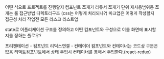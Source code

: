 어떤 식으로 프로젝트를 진행할지
컴포넌트 쪼개기
리듀서 쪼개기
단위 재사용범위등
쪼개는 룰 접근방법
디렉토리구조 (css는 어떻게 처리되나?)
마크업은 어떻게 작성할지
접근성 처리
작업전 모든 리스크 리스트업

state로 어플리케이션 구조를 정의하고
어떤 컴포넌트와 구성으로 이를 화면에 표시할지를 정하는 플로우?

프리젠테이션 - 컴포넌트
리덕스연결 - 컨테이더
컴포넌트와 컨테이너는 코드상 구분은 없음
리액트컴포넌트에서 상태 주입시 컨테이너를 통해서 주입한다.(react-redux)
